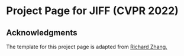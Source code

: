 # Project Page for JIFF (CVPR 2022)

## Acknowledgments
The template for this project page is adapted from <a href="https://richzhang.github.io/splitbrainauto/">Richard Zhang.</a>
